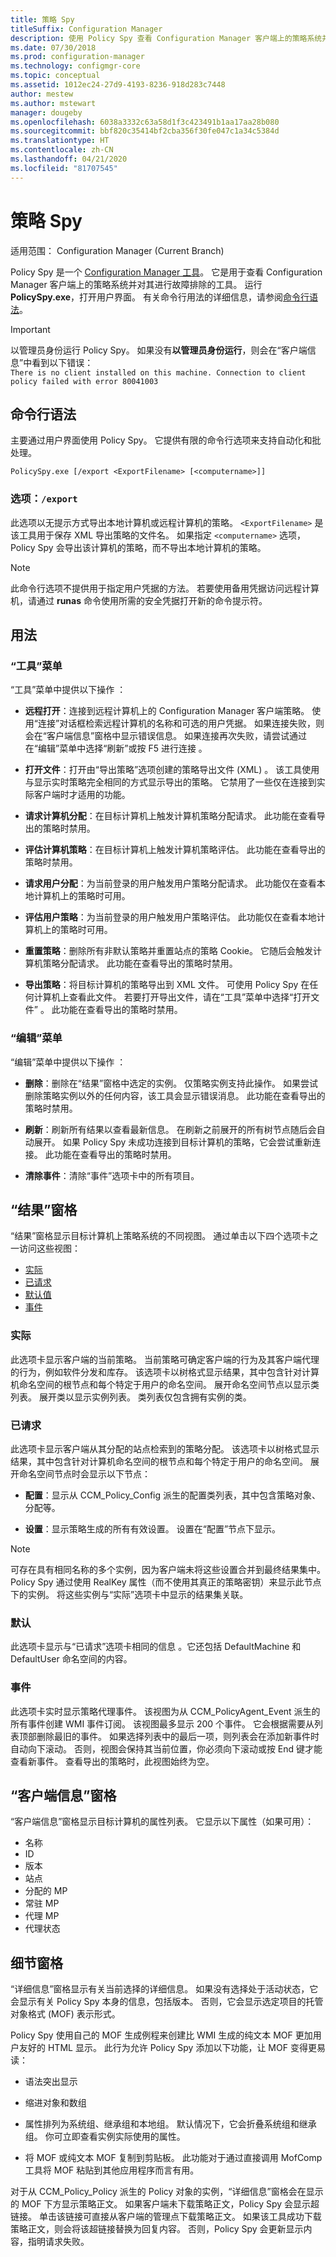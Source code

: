 ```yaml
---
title: 策略 Spy
titleSuffix: Configuration Manager
description: 使用 Policy Spy 查看 Configuration Manager 客户端上的策略系统并对其进行故障排除。
ms.date: 07/30/2018
ms.prod: configuration-manager
ms.technology: configmgr-core
ms.topic: conceptual
ms.assetid: 1012ec24-27d9-4193-8236-918d283c7448
author: mestew
ms.author: mstewart
manager: dougeby
ms.openlocfilehash: 6038a3332c63a58d1f3c423491b1aa17aa28b080
ms.sourcegitcommit: bbf820c35414bf2cba356f30fe047c1a34c5384d
ms.translationtype: HT
ms.contentlocale: zh-CN
ms.lasthandoff: 04/21/2020
ms.locfileid: "81707545"
---
```

# <a name="policy-spy"></a>策略 Spy

适用范围：  Configuration Manager (Current Branch)

Policy Spy 是一个 [Configuration Manager 工具](tools.md)。 它是用于查看 Configuration Manager 客户端上的策略系统并对其进行故障排除的工具。 运行 **PolicySpy.exe**，打开用户界面。 有关命令行用法的详细信息，请参阅[命令行语法](#bkmk_policyspy-syntax)。

> [!Important]  
> 以管理员身份运行 Policy Spy。 如果没有**以管理员身份运行**，则会在“客户端信息”中看到以下错误：  
> `There is no client installed on this machine. Connection to client policy failed with error 80041003`


## <a name="command-line-syntax"></a><a name="bkmk_policyspy-syntax"></a> 命令行语法

主要通过用户界面使用 Policy Spy。 它提供有限的命令行选项来支持自动化和批处理。

`PolicySpy.exe [/export <ExportFilename> [<computername>]]`

### <a name="option-export"></a>选项：`/export`
此选项以无提示方式导出本地计算机或远程计算机的策略。 `<ExportFilename>` 是该工具用于保存 XML 导出策略的文件名。 如果指定 `<computername>` 选项，Policy Spy 会导出该计算机的策略，而不导出本地计算机的策略。

> [!Note]  
> 此命令行选项不提供用于指定用户凭据的方法。 若要使用备用凭据访问远程计算机，请通过 **runas** 命令使用所需的安全凭据打开新的命令提示符。  


## <a name="usage"></a>用法

### <a name="tools-menu"></a>“工具”菜单

“工具”菜单中提供以下操作  ：  

- **远程打开**：连接到远程计算机上的 Configuration Manager 客户端策略。 使用“连接”对话框检索远程计算机的名称和可选的用户凭据。 如果连接失败，则会在“客户端信息”窗格中显示错误信息。 如果连接再次失败，请尝试通过在“编辑”菜单中选择“刷新”或按 F5 进行连接   。  

- **打开文件**：打开由“导出策略”选项创建的策略导出文件 (XML)  。 该工具使用与显示实时策略完全相同的方式显示导出的策略。 它禁用了一些仅在连接到实际客户端时才适用的功能。  

- **请求计算机分配**：在目标计算机上触发计算机策略分配请求。 此功能在查看导出的策略时禁用。  

- **评估计算机策略**：在目标计算机上触发计算机策略评估。 此功能在查看导出的策略时禁用。  

- **请求用户分配**：为当前登录的用户触发用户策略分配请求。 此功能仅在查看本地计算机上的策略时可用。  

- **评估用户策略**：为当前登录的用户触发用户策略评估。 此功能仅在查看本地计算机上的策略时可用。  

- **重置策略**：删除所有非默认策略并重置站点的策略 Cookie。 它随后会触发计算机策略分配请求。 此功能在查看导出的策略时禁用。  

- **导出策略**：将目标计算机的策略导出到 XML 文件。 可使用 Policy Spy 在任何计算机上查看此文件。 若要打开导出文件，请在“工具”菜单中选择“打开文件”   。 此功能在查看导出的策略时禁用。  


### <a name="edit-menu"></a>“编辑”菜单

“编辑”菜单中提供以下操作  ：  

- **删除**：删除在“结果”窗格中选定的实例。 仅策略实例支持此操作。 如果尝试删除策略实例以外的任何内容，该工具会显示错误消息。 此功能在查看导出的策略时禁用。  

- **刷新**：刷新所有结果以查看最新信息。 在刷新之前展开的所有树节点随后会自动展开。 如果 Policy Spy 未成功连接到目标计算机的策略，它会尝试重新连接。 此功能在查看导出的策略时禁用。  

- **清除事件**：清除“事件”选项卡中的所有项目。  



## <a name="results-pane"></a>“结果”窗格

“结果”窗格显示目标计算机上策略系统的不同视图。 通过单击以下四个选项卡之一访问这些视图： 
- [实际](#bkmk_policyspy-actual)
- [已请求](#bkmk_policyspy-requested)
- [默认值](#bkmk_policyspy-default)
- [事件](#bkmk_policyspy-events)


### <a name="actual"></a><a name="bkmk_policyspy-actual"></a> 实际

此选项卡显示客户端的当前策略。 当前策略可确定客户端的行为及其客户端代理的行为，例如软件分发和库存。 该选项卡以树格式显示结果，其中包含针对计算机命名空间的根节点和每个特定于用户的命名空间。 展开命名空间节点以显示类列表。 展开类以显示实例列表。 类列表仅包含拥有实例的类。


### <a name="requested"></a><a name="bkmk_policyspy-requested"></a> 已请求

此选项卡显示客户端从其分配的站点检索到的策略分配。 该选项卡以树格式显示结果，其中包含针对计算机命名空间的根节点和每个特定于用户的命名空间。 展开命名空间节点时会显示以下节点：  

- **配置**：显示从 CCM_Policy_Config 派生的配置类列表，其中包含策略对象、分配等。  

- **设置**：显示策略生成的所有有效设置。 设置在“配置”节点下显示。 

> [!Note]   
> 可存在具有相同名称的多个实例，因为客户端未将这些设置合并到最终结果集中。 Policy Spy 通过使用 RealKey 属性（而不使用其真正的策略密钥）来显示此节点下的实例。 将这些实例与“实际”选项卡中显示的结果集关联。  


### <a name="default"></a><a name="bkmk_policyspy-default"></a> 默认

此选项卡显示与“已请求”选项卡相同的信息  。它还包括 DefaultMachine 和 DefaultUser 命名空间的内容。


### <a name="events"></a><a name="bkmk_policyspy-events"></a> 事件

此选项卡实时显示策略代理事件。 该视图为从 CCM_PolicyAgent_Event 派生的所有事件创建 WMI 事件订阅。 该视图最多显示 200 个事件。 它会根据需要从列表顶部删除最旧的事件。 如果选择列表中的最后一项，则列表会在添加新事件时自动向下滚动。 否则，视图会保持其当前位置，你必须向下滚动或按 End 键才能查看新事件。 查看导出的策略时，此视图始终为空。



## <a name="client-info-pane"></a>“客户端信息”窗格
“客户端信息”窗格显示目标计算机的属性列表。 它显示以下属性（如果可用）：  
- 名称
- ID
- 版本
- 站点
- 分配的 MP
- 常驻 MP
- 代理 MP
- 代理状态



## <a name="details-pane"></a>细节窗格
“详细信息”窗格显示有关当前选择的详细信息。 如果没有选择处于活动状态，它会显示有关 Policy Spy 本身的信息，包括版本。 否则，它会显示选定项目的托管对象格式 (MOF) 表示形式。

Policy Spy 使用自己的 MOF 生成例程来创建比 WMI 生成的纯文本 MOF 更加用户友好的 HTML 显示。 此行为允许 Policy Spy 添加以下功能，让 MOF 变得更易读：  

- 语法突出显示  

- 缩进对象和数组  

- 属性排列为系统组、继承组和本地组。 默认情况下，它会折叠系统组和继承组。 你可立即查看实例实际使用的属性。  

- 将 MOF 或纯文本 MOF 复制到剪贴板。 此功能对于通过直接调用 MofComp 工具将 MOF 粘贴到其他应用程序而言有用。  

对于从 CCM_Policy_Policy 派生的 Policy 对象的实例，“详细信息”窗格会在显示的 MOF 下方显示策略正文。 如果客户端未下载策略正文，Policy Spy 会显示超链接。 单击该链接可直接从客户端的管理点下载策略正文。 如果该工具成功下载策略正文，则会将该超链接替换为回复内容。 否则，Policy Spy 会更新显示内容，指明请求失败。

